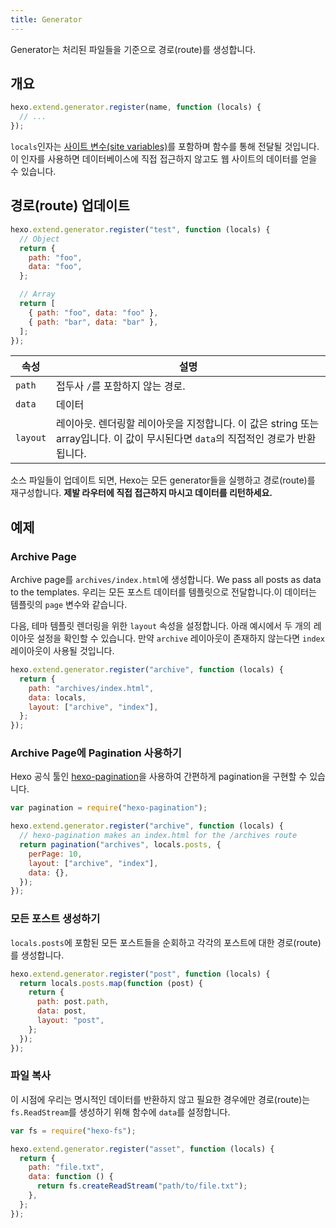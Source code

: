 ```yaml
---
title: Generator
---
```


Generator는 처리된 파일들을 기준으로 경로(route)를 생성합니다.

## 개요

```js
hexo.extend.generator.register(name, function (locals) {
  // ...
});
```

`locals`인자는 [사이트 변수(site variables)](../docs/variables.html#Site-Variables)를 포함하며 함수를 통해 전달될 것입니다. 이 인자를 사용하면 데이터베이스에 직접 접근하지 않고도 웹 사이트의 데이터를 얻을 수 있습니다.

## 경로(route) 업데이트

```js
hexo.extend.generator.register("test", function (locals) {
  // Object
  return {
    path: "foo",
    data: "foo",
  };

  // Array
  return [
    { path: "foo", data: "foo" },
    { path: "bar", data: "bar" },
  ];
});
```

| 속성       | 설명                                                                                  |
| -------- | ----------------------------------------------------------------------------------- |
| `path`   | 접두사 `/`를 포함하지 않는 경로.                                                                |
| `data`   | 데이터                                                                                 |
| `layout` | 레이아웃. 렌더링할 레이아웃을 지정합니다. 이 값은 string 또는 array입니다. 이 값이 무시된다면 `data`의 직접적인 경로가 반환됩니다. |

소스 파일들이 업데이트 되면, Hexo는 모든 generator들을 실행하고 경로(route)를 재구성합니다. **제발 라우터에 직접 접근하지 마시고 데이터를 리턴하세요.**

## 예제

### Archive Page

Archive page를 `archives/index.html`에 생성합니다. We pass all posts as data to the templates. 우리는 모든 포스트 데이터를 템플릿으로 전달합니다.이 데이터는 템플릿의 `page` 변수와 같습니다.

다음, 테마 템플릿 렌더링을 위한 `layout` 속성을 설정합니다. 아래 예시에서 두 개의 레이아웃 설정을 확인할 수 있습니다. 만약 `archive` 레이아웃이 존재하지 않는다면 `index` 레이아웃이 사용될 것입니다.

```js
hexo.extend.generator.register("archive", function (locals) {
  return {
    path: "archives/index.html",
    data: locals,
    layout: ["archive", "index"],
  };
});
```

### Archive Page에 Pagination 사용하기

Hexo 공식 툴인 [hexo-pagination][]을 사용하여 간편하게 pagination을 구현할 수 있습니다.

```js
var pagination = require("hexo-pagination");

hexo.extend.generator.register("archive", function (locals) {
  // hexo-pagination makes an index.html for the /archives route
  return pagination("archives", locals.posts, {
    perPage: 10,
    layout: ["archive", "index"],
    data: {},
  });
});
```

### 모든 포스트 생성하기

`locals.posts`에 포함된 모든 포스트들을 순회하고 각각의 포스트에 대한 경로(route)를 생성합니다.

```js
hexo.extend.generator.register("post", function (locals) {
  return locals.posts.map(function (post) {
    return {
      path: post.path,
      data: post,
      layout: "post",
    };
  });
});
```

### 파일 복사

이 시점에 우리는 명시적인 데이터를 반환하지 않고 필요한 경우에만 경로(route)는 `fs.ReadStream`를 생성하기 위해 함수에 `data`를 설정합니다.

```js
var fs = require("hexo-fs");

hexo.extend.generator.register("asset", function (locals) {
  return {
    path: "file.txt",
    data: function () {
      return fs.createReadStream("path/to/file.txt");
    },
  };
});
```

[hexo-pagination]: https://github.com/hexojs/hexo-pagination
